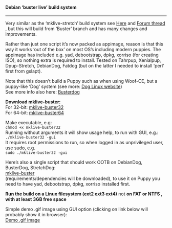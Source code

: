 #### Debian ‘buster live’ build system

* * *

Very similar as the ‘mklive-stretch’ build system see [Here](https://github.com/DebianDog/MakeLive/blob/gh-pages/README-Stretch.md) and [Forum thread](http://murga-linux.com/puppy/viewtopic.php?t=111199) , but this will build from ‘Buster’ branch and has many changes and improvements.

Rather than just one script it’s now packed as appimage, reason is that this way it works ‘out of the box’ on most OS’s including modern puppies. The appimage has included e.g. yad, debootstrap, dpkg, xorriso (for creating ISO), so nothing extra is required to install. Tested on Tahrpup, Xenialpup, Dpup-Stretch, DebianDog, Fatdog (but on the latter I needed to install ‘perl’ first from gslapt).

Note that this doesn’t build a Puppy such as when using Woof-CE, but a puppy-like ‘Dog’ system (see more: [Dog Linux website](https://debiandog.github.io/doglinux/))  
See more info also here: [Busterdog](https://github.com/DebianDog/BusterDog/blob/master/README.md)

**Download mklive-buster:**  
For 32-bit: [mklive-buster32](https://debiandog.github.io/MakeLive/mklive-buster32)  
For 64-bit: [mklive-buster64](https://debiandog.github.io/MakeLive/mklive-buster64)

Make executable, e.g:  
`chmod +x mklive-buster32`  
Running without arguments it will show usage help, to run with GUI, e.g.:  
`./mklive-buster32 -gui`  
It requires root permissions to run, so when logged in as unprivileged user, use sudo, e.g.  
`sudo ./mklive-buster32 -gui`

Here’s also a single script that should work OOTB on DebianDog, BusterDog, StretchDog:      
[mklive-buster](https://debiandog.github.io/MakeLive/mklive-buster)    
(requirements/dependencies will be downloaded), to use it on Puppy you need to have yad, debootstrap, dpkg, xorriso installed first.     

**Run the build on a Linux filesystem (ext2 ext3 ext4)** not **on FAT or NTFS , with at least 3GB free space**

Simple demo .gif image using GUI option (clicking on link below will probably show it in browser):  
[Demo .gif image](https://debiandog.github.io/MakeLive/build-beowulf-demo.gif)
